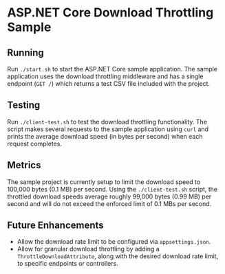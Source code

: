 # ASP.NET Core Download Throttling Sample

## Running

Run `./start.sh` to start the ASP.NET Core sample application. The sample application uses the download throttling middleware and has a single endpoint (`GET /`) which returns a test CSV file included with the project.

## Testing

Run `./client-test.sh` to test the download throttling functionality. The script makes several requests to the sample application using `curl` and prints the average download speed (in bytes per second) when each request completes.

## Metrics

The sample project is currently setup to limit the download speed to 100,000 bytes (0.1 MB) per second. Using the `./client-test.sh` script, the throttled download speeds average roughly 99,000 bytes (0.99 MB) per second and will do not exceed the enforced limit of 0.1 MBs per second.

## Future Enhancements

- Allow the download rate limit to be configured via `appsettings.json`.
- Allow for granular download throttling by adding a `ThrottleDownloadAttribute`, along with the desired download rate limit, to specific endpoints or controllers.
